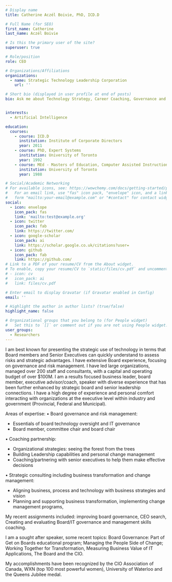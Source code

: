 ```yaml
---
# Display name
title: Catherine Aczél Boivie, PhD, ICD.D

# Full Name (for SEO)
first_name: Catherine
last_name: Aczél Boivie

# Is this the primary user of the site?
superuser: true

# Role/position
role: CEO

# Organizations/Affiliations
organizations:
  - name: Strategic Technology Leadership Corporation
    url: ''

# Short bio (displayed in user profile at end of posts)
bio: Ask me about Technology Strategy, Career Coaching, Governance and Risk Management, C-Level Experience, Board Experience


interests:
  - Artificial Intelligence

education:
  courses:
    - course: ICD.D
      institution: Institute of Corporate Directors
      year: 2011
    - course: PhD, Expert Systems
      institution: University of Toronto
      year: 1992
    - course: MEd - Masters of Education, Computer Assisted Instructions
      institution: University of Toronto
      year: 1988

# Social/Academic Networking
# For available icons, see: https://wowchemy.com/docs/getting-started/page-builder/#icons
#   For an email link, use "fas" icon pack, "envelope" icon, and a link in the
#   form "mailto:your-email@example.com" or "#contact" for contact widget.
social:
  - icon: envelope
    icon_pack: fas
    link: 'mailto:test@example.org'
  - icon: twitter
    icon_pack: fab
    link: https://twitter.com/
  - icon: google-scholar
    icon_pack: ai
    link: https://scholar.google.co.uk/citations?user=
  - icon: github
    icon_pack: fab
    link: https://github.com/
# Link to a PDF of your resume/CV from the About widget.
# To enable, copy your resume/CV to `static/files/cv.pdf` and uncomment the lines below.
# - icon: cv
#   icon_pack: ai
#   link: files/cv.pdf

# Enter email to display Gravatar (if Gravatar enabled in Config)
email: ''

# Highlight the author in author lists? (true/false)
highlight_name: false

# Organizational groups that you belong to (for People widget)
#   Set this to `[]` or comment out if you are not using People widget.
user_groups:
  - Researchers
---
```


I am best known for presenting the strategic use of technology in terms that Board members and Senior Executives can quickly understand to assess risks and strategic advantages. I have extensive Board experience, focusing on governance and risk management. I have led large organizations, managed over 200 staff and consultants, with a capital and operating budget of over $100M. I am a results focused business leader, board member, executive advisor/coach, speaker with diverse experience that has been further enhanced by strategic board and senior leadership connections. I have a high degree of experience and personal comfort interacting with organizations at the executive level within industry and government (Provincial, Federal and Municipal).

Areas of expertise:
• Board governance and risk management: 
- Essentials of board technology oversight and IT governance
- Board member, committee chair and board chair

• Coaching partnership: 
- Organizational strategies: seeing the forest from the trees
- Building Leadership capabilities and personal change management 
- Coaching/partnering with senior executives to help them make effective decisions 

• Strategic consulting including business transformation and change management: 
- Aligning business, process and technology with business strategies and vision 
- Planning and supporting business transformation, implementing change management programs, 

My recent assignments included: improving board governance, CEO search, Creating and evaluating Board/IT governance and management skills coaching. 

I am a sought after speaker, some recent topics: Board Governance: Part of Get on Boards educational program; Managing the People Side of Change; Working Together for Transformation, Measuring Business Value of IT Applications, The Board and the CIO.

My accomplishments have been recognized by the CIO Association of Canada, WXN (top 100 most powerful women), University of Waterloo and the Queens Jubilee medal.
